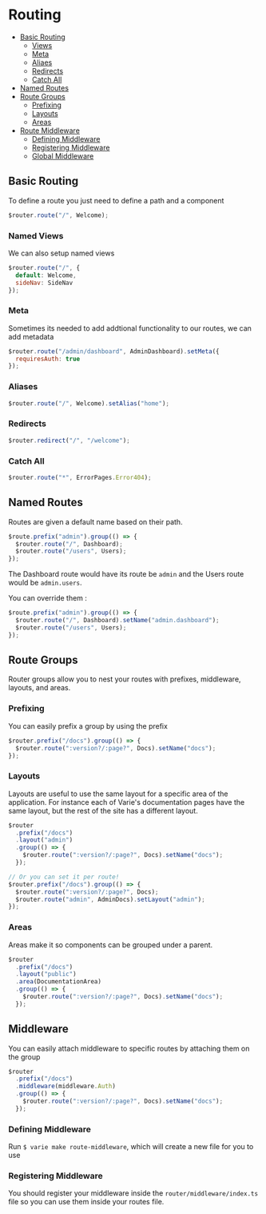 # Routing

- [Basic Routing](#basic-routing)
  - [Views](#views)
  - [Meta](#meta)
  - [Aliaes](#aliases)
  - [Redirects](#redirects)
  - [Catch All](#catch-alls)
- [Named Routes](#named-routes)
- [Route Groups](#route-groups)
  - [Prefixing](#prefixing)
  - [Layouts](#layouts)
  - [Areas](#areas)
- [Route Middleware](#middleware)
  - [Defining Middleware](#defining-middleware)
  - [Registering Middleware](#registering-middleware)
  - [Global Middleware](#global-middleware)

## Basic Routing

To define a route you just need to define a path and a component

```js
$router.route("/", Welcome);
```

### Named Views

We can also setup named views

```js
$router.route("/", {
  default: Welcome,
  sideNav: SideNav
});
```

### Meta

Sometimes its needed to add addtional functionality to our routes, we can add metadata

```js
$router.route("/admin/dashboard", AdminDashboard).setMeta({
  requiresAuth: true
});
```

### Aliases

```js
$router.route("/", Welcome).setAlias("home");
```

### Redirects

```js
$router.redirect("/", "/welcome");
```

### Catch All

```js
$router.route("*", ErrorPages.Error404);
```

## Named Routes

Routes are given a default name based on their path.

```js
$route.prefix("admin").group(() => {
  $router.route("/", Dashboard);
  $router.route("/users", Users);
});
```

The Dashboard route would have its route be `admin` and the Users route would be `admin.users`.

You can override them :

```js
$route.prefix("admin").group(() => {
  $router.route("/", Dashboard).setName("admin.dashboard");
  $router.route("/users", Users);
});
```

## Route Groups

Router groups allow you to nest your routes with prefixes, middleware, layouts, and areas.

### Prefixing

You can easily prefix a group by using the prefix

```js
$router.prefix("/docs").group(() => {
  $router.route(":version?/:page?", Docs).setName("docs");
});
```

### Layouts

Layouts are useful to use the same layout for a specific area of the application. For instance each of Varie's documentation pages have the same layout, but the rest of the site has a different layout.

```js
$router
  .prefix("/docs")
  .layout("admin")
  .group(() => {
    $router.route(":version?/:page?", Docs).setName("docs");
  });

// Or you can set it per route!
$router.prefix("/docs").group(() => {
  $router.route(":version?/:page?", Docs);
  $router.route("admin", AdminDocs).setLayout("admin");
});
```

### Areas

Areas make it so components can be grouped under a parent.

```js
$router
  .prefix("/docs")
  .layout("public")
  .area(DocumentationArea)
  .group(() => {
    $router.route(":version?/:page?", Docs).setName("docs");
  });
```

## Middleware

You can easily attach middleware to specific routes by attaching them on the group

```js
$router
  .prefix("/docs")
  .middleware(middleware.Auth)
  .group(() => {
    $router.route(":version?/:page?", Docs).setName("docs");
  });
```

### Defining Middleware

Run `$ varie make route-middleware`, which will create a new file for you to use

### Registering Middleware

You should register your middleware inside the `router/middleware/index.ts` file so you can use
them inside your routes file.
